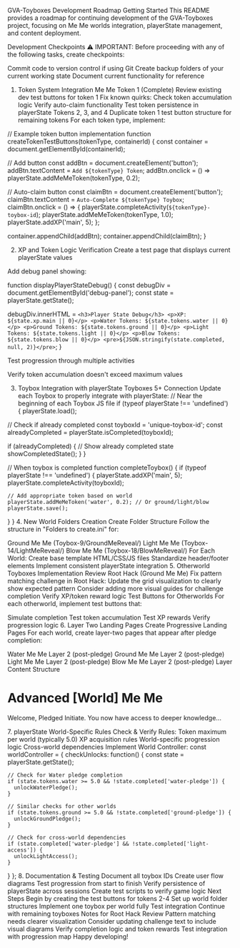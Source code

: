 GVA-Toyboxes Development Roadmap
Getting Started
This README provides a roadmap for continuing development of the GVA-Toyboxes project, focusing on Me Me worlds integration, playerState management, and content deployment.

Development Checkpoints ⚠️
IMPORTANT: Before proceeding with any of the following tasks, create checkpoints:

Commit code to version control if using Git
Create backup folders of your current working state
Document current functionality for reference
1. Token System Integration
Me Me Token 1 (Complete)
Review existing dev test buttons for token 1
Fix known quirks:
Check token accumulation logic
Verify auto-claim functionality
Test token persistence in playerState
Tokens 2, 3, and 4
Duplicate token 1 test button structure for remaining tokens
For each token type, implement:

// Example token button implementation
function createTokenTestButtons(tokenType, containerId) {
  const container = document.getElementById(containerId);
  
  // Add button
  const addBtn = document.createElement('button');
  addBtn.textContent = `Add ${tokenType} Token`;
  addBtn.onclick = () => playerState.addMeMeToken(tokenType, 0.2);
  
  // Auto-claim button
  const claimBtn = document.createElement('button');
  claimBtn.textContent = `Auto-Complete ${tokenType} Toybox`;
  claimBtn.onclick = () => {
    playerState.completeActivity(`${tokenType}-toybox-id`);
    playerState.addMeMeToken(tokenType, 1.0);
    playerState.addXP('main', 5);
  };
  
  container.appendChild(addBtn);
  container.appendChild(claimBtn);
}


2. XP and Token Logic Verification
Create a test page that displays current playerState values

Add debug panel showing:

function displayPlayerStateDebug() {
  const debugDiv = document.getElementById('debug-panel');
  const state = playerState.getState();
  
  debugDiv.innerHTML = `
    <h3>Player State Debug</h3>
    <p>XP: ${state.xp.main || 0}</p>
    <p>Water Tokens: ${state.tokens.water || 0}</p>
    <p>Ground Tokens: ${state.tokens.ground || 0}</p>
    <p>Light Tokens: ${state.tokens.light || 0}</p>
    <p>Blow Tokens: ${state.tokens.blow || 0}</p>
    <pre>${JSON.stringify(state.completed, null, 2)}</pre>
  `;
}

Test progression through multiple activities

Verify token accumulation doesn't exceed maximum values

3. Toybox Integration with playerState
Toyboxes 5+ Connection
Update each Toybox to properly integrate with playerState:
// Near the beginning of each Toybox JS file
if (typeof playerState !== 'undefined') {
  playerState.load();
  
  // Check if already completed
  const toyboxId = 'unique-toybox-id';
  const alreadyCompleted = playerState.isCompleted(toyboxId);
  
  if (alreadyCompleted) {
    // Show already completed state
    showCompletedState();
  }
}

// When toybox is completed
function completeToybox() {
  if (typeof playerState !== 'undefined') {
    playerState.addXP('main', 5);
    playerState.completeActivity(toyboxId);
    
    // Add appropriate token based on world
    playerState.addMeMeToken('water', 0.2); // Or ground/light/blow
    playerState.save();
  }
}
4. New World Folders Creation
Create Folder Structure
Follow the structure in "Folders to create.ini" for:

Ground Me Me (Toybox-9/GroundMeReveal/)
Light Me Me (Toybox-14/LightMeReveal/)
Blow Me Me (Toybox-18/BlowMeReveal/)
For Each World:
Create base template HTML/CSS/JS files
Standardize header/footer elements
Implement consistent playerState integration
5. Otherworld Toyboxes Implementation
Review Root Hack (Ground Me Me)
Fix pattern matching challenge in Root Hack:
Update the grid visualization to clearly show expected pattern
Consider adding more visual guides for challenge completion
Verify XP/token reward logic
Test Buttons for Otherworlds
For each otherworld, implement test buttons that:

Simulate completion
Test token accumulation
Test XP rewards
Verify progression logic
6. Layer Two Landing Pages
Create Progressive Landing Pages
For each world, create layer-two pages that appear after pledge completion:

Water Me Me Layer 2 (post-pledge)
Ground Me Me Layer 2 (post-pledge)
Light Me Me Layer 2 (post-pledge)
Blow Me Me Layer 2 (post-pledge)
Layer Content Structure
<!-- Example Layer 2 Page Structure -->
<div class="layer-2-content">
  <h1>Advanced [World] Me Me</h1>
  <p>Welcome, Pledged Initiate. You now have access to deeper knowledge...</p>
  
  <div class="advanced-quests">
    <!-- Advanced quests go here -->
  </div>
  
  <div class="unlock-indicators">
    <!-- Show unlocked content -->
  </div>
</div>
7. playerState World-Specific Rules
Check & Verify Rules:
Token maximum per world (typically 5.0)
XP acquisition rules
World-specific progression logic
Cross-world dependencies
Implement World Controller:
const worldController = {
  checkUnlocks: function() {
    const state = playerState.getState();
    
    // Check for Water pledge completion
    if (state.tokens.water >= 5.0 && !state.completed['water-pledge']) {
      unlockWaterPledge();
    }
    
    // Similar checks for other worlds
    if (state.tokens.ground >= 5.0 && !state.completed['ground-pledge']) {
      unlockGroundPledge();
    }
    
    // Check for cross-world dependencies
    if (state.completed['water-pledge'] && !state.completed['light-access']) {
      unlockLightAccess();
    }
  }
};
8. Documentation & Testing
Document all toybox IDs
Create user flow diagrams
Test progression from start to finish
Verify persistence of playerState across sessions
Create test scripts to verify game logic
Next Steps
Begin by creating the test buttons for tokens 2-4
Set up world folder structures
Implement one toybox per world fully
Test integration
Continue with remaining toyboxes
Notes for Root Hack Review
Pattern matching needs clearer visualization
Consider updating challenge text to include visual diagrams
Verify completion logic and token rewards
Test integration with progression map
Happy developing!
